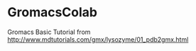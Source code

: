 # GromacsColab

Gromacs Basic Tutorial from http://www.mdtutorials.com/gmx/lysozyme/01_pdb2gmx.html 
